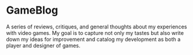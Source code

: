 # GameBlog
A series of reviews, critiques, and general thoughts about my experiences with video games. My goal is to capture not only my tastes but also write down my ideas for improvement and catalog my development as both a player and designer of games.
